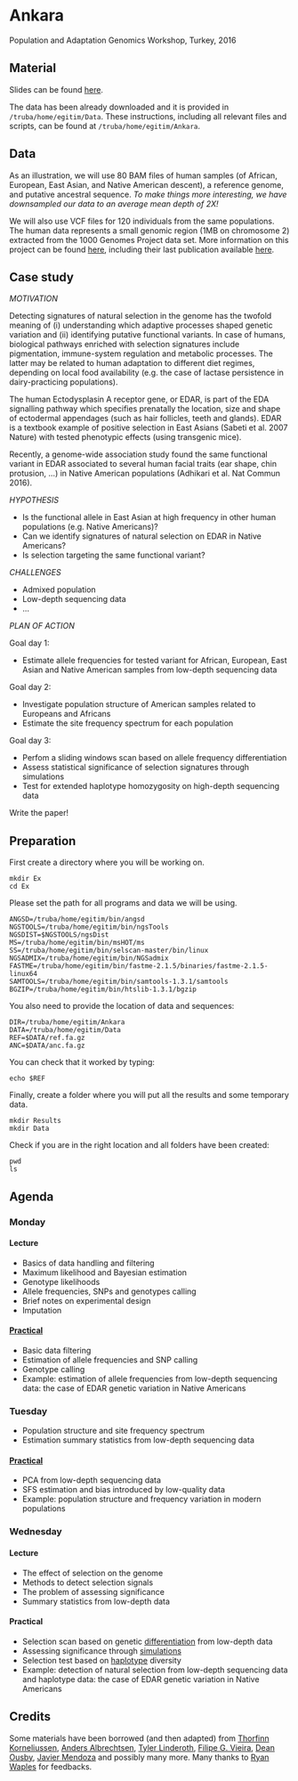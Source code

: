 # Ankara
Population and Adaptation Genomics Workshop, Turkey, 2016

## Material

Slides can be found [here](https://github.com/mfumagalli/Ankara/tree/master/Slides).

The data has been already downloaded and it is provided in `/truba/home/egitim/Data`.
These instructions, including all relevant files and scripts, can be found at `/truba/home/egitim/Ankara`.

## Data

As an illustration, we will use 80 BAM files of human samples (of African, European, East Asian, and Native American descent), a reference genome, and putative ancestral sequence.
*To make things more interesting, we have downsampled our data to an average mean depth of 2X!*

We will also use VCF files for 120 individuals from the same populations.
The human data represents a small genomic region (1MB on chromosome 2) extracted from the 1000 Genomes Project data set.
More information on this project can be found [here](http://www.1000genomes.org/), including their last publication available [here](http://www.nature.com/nature/journal/v526/n7571/full/nature15393.html).

## Case study

*MOTIVATION*

Detecting signatures of natural selection in the genome has the twofold meaning of (i) understanding which adaptive processes shaped genetic variation and (ii) identifying putative functional variants.
In case of humans, biological pathways enriched with selection signatures include pigmentation, immune-system regulation and metabolic processes.
The latter may be related to human adaptation to different diet regimes, depending on local food availability (e.g. the case of lactase persistence in dairy-practicing populations).

The human Ectodysplasin A receptor gene, or EDAR, is part of the EDA signalling pathway which specifies prenatally the location, size and shape of ectodermal appendages (such as hair follicles, teeth and glands).
EDAR is a textbook example of positive selection in East Asians (Sabeti et al. 2007 Nature) with tested phenotypic effects (using transgenic mice).

Recently, a genome-wide association study found the same functional variant in EDAR associated to several human facial traits (ear shape, chin protusion, ...) in Native American populations (Adhikari et al. Nat Commun 2016).

*HYPOTHESIS*

- Is the functional allele in East Asian at high frequency in other human populations (e.g. Native Americans)?
- Can we identify signatures of natural selection on EDAR in Native Americans?
- Is selection targeting the same functional variant?

*CHALLENGES*
- Admixed population
- Low-depth sequencing data
- ...

*PLAN OF ACTION*

Goal day 1:

- Estimate allele frequencies for tested variant for African, European, East Asian and Native American samples from low-depth sequencing data

Goal day 2:

- Investigate population structure of American samples related to Europeans and Africans
- Estimate the site frequency spectrum for each population 

Goal day 3:

- Perfom a sliding windows scan based on allele frequency differentiation
- Assess statistical significance of selection signatures through simulations
- Test for extended haplotype homozygosity on high-depth sequencing data

Write the paper!

## Preparation

First create a directory where you will be working on.
```
mkdir Ex
cd Ex
```
Please set the path for all programs and data we will be using.
```
ANGSD=/truba/home/egitim/bin/angsd
NGSTOOLS=/truba/home/egitim/bin/ngsTools
NGSDIST=$NGSTOOLS/ngsDist
MS=/truba/home/egitim/bin/msHOT/ms
SS=/truba/home/egitim/bin/selscan-master/bin/linux
NGSADMIX=/truba/home/egitim/bin/NGSadmix
FASTME=/truba/home/egitim/bin/fastme-2.1.5/binaries/fastme-2.1.5-linux64
SAMTOOLS=/truba/home/egitim/bin/samtools-1.3.1/samtools
BGZIP=/truba/home/egitim/bin/htslib-1.3.1/bgzip
```
You also need to provide the location of data and sequences:
```
DIR=/truba/home/egitim/Ankara
DATA=/truba/home/egitim/Data
REF=$DATA/ref.fa.gz
ANC=$DATA/anc.fa.gz
```
You can check that it worked by typing:
```
echo $REF
```
Finally, create a folder where you will put all the results and some temporary data.
```
mkdir Results
mkdir Data
```
Check if you are in the right location and all folders have been created:
```
pwd
ls
```

## Agenda

### Monday

#### Lecture

* Basics of data handling and filtering
* Maximum likelihood and Bayesian estimation
* Genotype likelihoods
* Allele frequencies, SNPs and genotypes calling
* Brief notes on experimental design
* Imputation

#### [Practical](Files/day1.md)

* Basic data filtering
* Estimation of allele frequencies and SNP calling
* Genotype calling
* Example: estimation of allele frequencies from low-depth sequencing data: the case of EDAR genetic variation in Native Americans

### Tuesday

* Population structure and site frequency spectrum
* Estimation summary statistics from low-depth sequencing data

#### [Practical](Files/day2.md)

* PCA from low-depth sequencing data
* SFS estimation and bias introduced by low-quality data
* Example: population structure and frequency variation in modern populations

### Wednesday

#### Lecture

* The effect of selection on the genome
* Methods to detect selection signals
* The problem of assessing significance
* Summary statistics from low-depth data

#### Practical

* Selection scan based on genetic [differentiation](Files/day3a.md) from low-depth data
* Assessing significance through [simulations](Files/day3b.md)
* Selection test based on [haplotype](Files/day3c.md) diversity
* Example: detection of natural selection from low-depth sequencing data and haplotype data: the case of EDAR genetic variation in Native Americans


## Credits

Some materials have been borrowed (and then adapted) from [Thorfinn Korneliussen](http://scholar.google.co.uk/citations?user=-YNWF4AAAAAJ&hl=en), [Anders Albrechtsen](http://popgen.dk/albrecht/web/WelcomePage.html), [Tyler Linderoth](http://scholar.google.com/citations?user=dTuxmzkAAAAJ&hl=en), [Filipe G. Vieira](http://scholar.google.com/citations?user=gvZmPNQAAAAJ&hl=en), [Dean Ousby](https://www.linkedin.com/in/deanousby), [Javier Mendoza](https://www.ucl.ac.uk/candela/candela-news/new-fellow-javiermendoza) and possibly many more. Many thanks to [Ryan Waples](http://www1.bio.ku.dk/english/Staff/?pure=en/persons/545443) for feedbacks.



